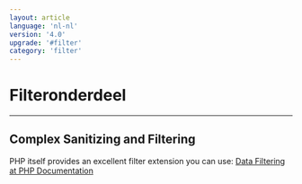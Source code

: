 ```yaml
---
layout: article
language: 'nl-nl'
version: '4.0'
upgrade: '#filter'
category: 'filter'
---
```

# Filteronderdeel

* * *

## Complex Sanitizing and Filtering

PHP itself provides an excellent filter extension you can use: [Data Filtering at PHP Documentation](https://www.php.net/manual/en/book.filter.php)